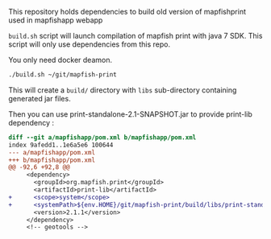 This repository holds dependencies to build old version of mapfishprint used in
mapfishapp webapp

`build.sh` script will launch compilation of mapfish print with java 7 SDK. This
script will only use dependencies from this repo.

You only need docker deamon.

```bash
./build.sh ~/git/mapfish-print
```

This will create a `build/` directory with `libs` sub-directory containing
generated jar files.

Then you can use print-standalone-2.1-SNAPSHOT.jar to provide print-lib dependency :

```diff
diff --git a/mapfishapp/pom.xml b/mapfishapp/pom.xml
index 9afedd1..1e6a5e6 100644
--- a/mapfishapp/pom.xml
+++ b/mapfishapp/pom.xml
@@ -92,6 +92,8 @@
     <dependency>
       <groupId>org.mapfish.print</groupId>
       <artifactId>print-lib</artifactId>
+      <scope>system</scope>
+      <systemPath>${env.HOME}/git/mapfish-print/build/libs/print-standalone-2.1-SNAPSHOT.jar</systemPath>
       <version>2.1.1</version>
     </dependency>
     <!-- geotools -->
```
